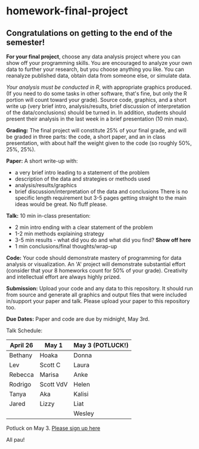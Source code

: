 # homework-final-project

## Congratulations on getting to the end of the semester! 

**For your final project**, choose any data analysis project where you can show off your programming skills. You are encouraged to analyze your own data to further your research, but you choose anything you like. You can reanalyze published data, obtain data from someone else, or simulate data. 

*Your analysis must be conducted in R*, with appropriate graphics produced. (If you need to do some tasks in other software, that's fine, but only the R portion will count toward your grade). Source code, graphics, and a short write up (very brief intro, analysis/results, brief discussion of interpretation of the data/conclusions) should be turned in. In addition, students should present their analysis in the last week in a brief presentation (10 min max).

**Grading:** The final project will constitute 25% of your final grade, and will be graded in three parts: the code, a short paper, and an in class presentation, with about half the weight given to the code (so roughly 50%, 25%, 25%). 

**Paper:** A short write-up with: 
 - a very brief intro leading to a statement of the problem
 - description of the data and strategies or methods used
 - analysis/results/graphics
 - brief discussion/interpretation of the data and conclusions
 There is no specific length requirement but 3-5 pages getting straight to the main ideas would be great. No fluff please. 
 
 **Talk:** 10 min in-class presentation:
 - 2 min intro ending with a clear statement of the problem
 - 1-2 min methods explaining strategy
 - 3-5 min results - what did you do and what did you find? **Show off here**
 - 1 min conclusions/final thoughts/wrap-up
 
**Code:**
Your code should demonstrate mastery of programming for data analysis or visualization. An 'A' project will demonstrate substantial effort (consider that your 8 homeworks count for 50% of your grade). Creativity and intellectual effort are always highly prized. 

**Submission:** Upload your code and any data to this repository. It should run from source and generate all graphics and output files that were included in/support your paper and talk. Please upload your paper to this repository too. 

**Due Dates:**
Paper and code are due by midnight, May 3rd. 

Talk Schedule: 

April 26 | May 1 | May 3 (POTLUCK!)
--- | --- | ---
Bethany | Hoaka | Donna 
Lev | Scott C | Laura 
Rebecca | Marisa | Anke
Rodrigo | Scott VdV | Helen
Tanya | Aka | Kalisi
Jared | Lizzy | Liat
| | | Wesley

Potluck on May 3. [Please sign up here](https://docs.google.com/spreadsheets/d/1vORFx0zH5mD1Ihne6ZQUwHMQ7EElg_MaAdyU6UGdxgs/edit?usp=sharing) 

All pau!
